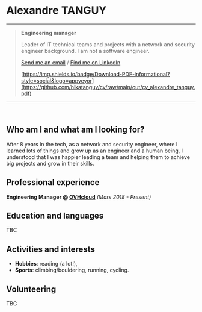 # Alexandre TANGUY

---

> **Engineering manager**
>
> Leader of IT technical teams and projects with a network and security engineer background. I am not a software engineer.
> 
> [Send me an email](mailto:alexandre@tanguy.pro) / [Find me on LinkedIn](https://www.linkedin.com/in/alexandretanguy/) <br>
>
> [https://img.shields.io/badge/Download-PDF-informational?style=social&logo=appveyor](https://github.com/hikatanguy/cv/raw/main/out/cv_alexandre_tanguy.pdf)

---

<br>

## Who am I and what am I looking for?
After 8 years in the tech, as a network and security engineer, where I learned lots of things and grow up as an engineer and a human being, I understood that I was happier leading a team and helping them to achieve big projects and grow in their skills.

## Professional experience
**Engineering Manager @ [OVHcloud](https://www.ovhcloud.com)** *(Mars 2018 - Present)*

## Education and languages
TBC

## Activities and interests
* **Hobbies**: reading (a lot!),
* **Sports**: climbing/bouldering, running, cycling.

## Volunteering
TBC